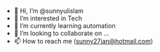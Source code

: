 - 👋 Hi, I’m @sunnyulislam
- 👀 I’m interested in Tech
- 🌱 I’m currently learning automation
- 💞️ I’m looking to collaborate on ...
- 📫 How to reach me (sunny27jan@hotmail.com)

<!---
sunnyulislam/sunnyulislam is a ✨ special ✨ repository because its `README.md` (this file) appears on your GitHub profile.
You can click the Preview link to take a look at your changes.
--->
